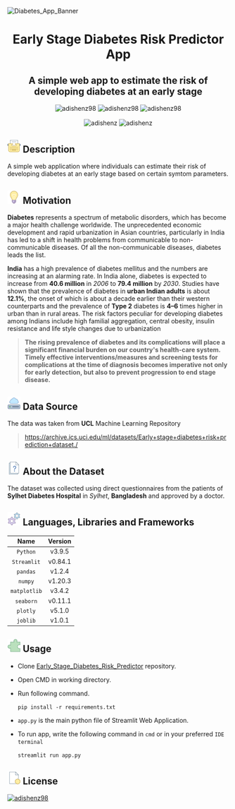 ![Diabetes_App_Banner](https://user-images.githubusercontent.com/49498445/127350285-8d2c42c1-754a-4644-8697-804c729700ee.gif)
<h1 align="center">Early Stage Diabetes Risk Predictor App</h1>
<h2 align="center"> A simple web app to estimate the risk of developing diabetes at an early stage </h2>



<p align="center"> 
<img src=https://img.shields.io/static/v1?label=%F0%9F%8C%9F&message=If%20Useful&style=style=flat&color=BC4E99" alt="adishenz98" /> 
<img src="https://badges.frapsoft.com/os/v1/open-source.svg?v=103" alt="adishenz98" />
<img src="https://img.shields.io/badge/License-MIT-yellow.svg" alt="adishenz98"/>
</p>


<p align="center">
<img align="center" src="https://forthebadge.com/images/badges/made-with-python.svg" alt="adishenz" />
<img align="center" src="https://forthebadge.com/images/badges/powered-by-coffee.svg" alt="adishenz" />
</p>

## ![image](images/Description.png) Description

A simple web application where individuals can estimate their risk of developing diabetes at an early stage based on certain symtom parameters.

## ![image](images/motivation.png) Motivation
**Diabetes** represents a spectrum of metabolic disorders, which has become a major health challenge worldwide. The unprecedented economic development and rapid urbanization in Asian countries, particularly in India has led to a shift in health problems from communicable to non-communicable diseases. Of all the non-communicable diseases, diabetes leads the list.

**India** has a high prevalence of diabetes mellitus and the numbers are increasing at an alarming rate. In India alone, diabetes is expected to increase from **40.6 million** in _2006_ to **79.4 million** by _2030_. Studies have shown that the prevalence of diabetes in **urban Indian adults** is about **12.1%**, the onset of which is about a decade earlier than their western counterparts and the prevalence of **Type 2** diabetes is **4–6** times higher in urban than in rural areas. The risk factors peculiar for developing diabetes among Indians include high familial aggregation, central obesity, insulin resistance and life style changes due to urbanization

> **The rising prevalence of diabetes and its complications will place a significant financial burden on our country's health-care system. Timely effective interventions/measures and screening tests for complications at the time of diagnosis becomes imperative not only for early detection, but also to prevent progression to end stage disease.**

## ![image](images/data_source.png) Data Source
The data was taken from **UCL** Machine Learning Repository
> https://archive.ics.uci.edu/ml/datasets/Early+stage+diabetes+risk+prediction+dataset./

## ![image](images/about.png) About the Dataset

The dataset was collected using direct questionnaires from the patients of **Sylhet Diabetes Hospital** in _Sylhet_, **Bangladesh** and approved by a doctor.


## ![image](images/Languages_frameworks.png) Languages, Libraries and Frameworks

| Name             | Version       |
| :---------------:|:-------------:| 
| `Python`         | v3.9.5        | 
| `Streamlit`      | v0.84.1       |   
| `pandas`         | v1.2.4        |
| `numpy`          | v1.20.3       |
| `matplotlib`     | v3.4.2        |
| `seaborn`        | v0.11.1       |
| `plotly`         | v5.1.0        |
| `joblib`         | v1.0.1        |    



## ![image](images/usage.png) Usage

- Clone [Early_Stage_Diabetes_Risk_Predictor](https://github.com/AdiShenz98/Early-Stage-Diabetes-Risk-Predictor-App) repository.
- Open CMD in working directory.
- Run following command.

  ```
  pip install -r requirements.txt
  ```
- `app.py` is the main python file of Streamlit Web Application.
- To run app, write the following command in `cmd` or in your preferred `IDE terminal`
  ```
  streamlit run app.py
  ```

<!--## ![image](images/preview.png) Preview-->


## ![image](images/license.png) License

<a href="https://opensource.org/licenses/MIT" rel="some text"><img src="https://img.shields.io/badge/License-MIT-yellow" alt="adishenz98" /></a>

